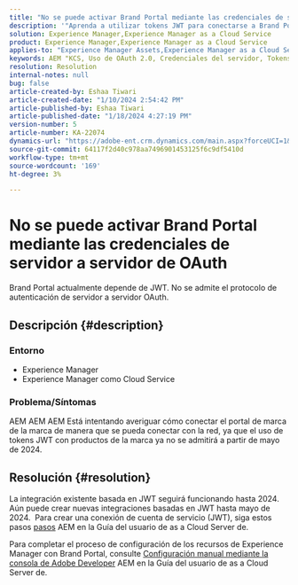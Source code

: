 ```yaml
---
title: "No se puede activar Brand Portal mediante las credenciales de servidor a servidor de OAuth"
description: '"Aprenda a utilizar tokens JWT para conectarse a Brand Portal, ya que OAuth Server-to-Server no es compatible".'
solution: Experience Manager,Experience Manager as a Cloud Service
product: Experience Manager,Experience Manager as a Cloud Service
applies-to: "Experience Manager Assets,Experience Manager as a Cloud Service,Experience Manager"
keywords: AEM "KCS, Uso de OAuth 2.0, Credenciales del servidor, Tokens JWT,, Brand Portal, Servidor a servidor"
resolution: Resolution
internal-notes: null
bug: false
article-created-by: Eshaa Tiwari
article-created-date: "1/10/2024 2:54:42 PM"
article-published-by: Eshaa Tiwari
article-published-date: "1/18/2024 4:27:19 PM"
version-number: 5
article-number: KA-22074
dynamics-url: "https://adobe-ent.crm.dynamics.com/main.aspx?forceUCI=1&pagetype=entityrecord&etn=knowledgearticle&id=90a76929-c8af-ee11-a569-6045bd006268"
source-git-commit: 64117f2d40c978aa7496901453125f6c9df5410d
workflow-type: tm+mt
source-wordcount: '169'
ht-degree: 3%

---
```


# No se puede activar Brand Portal mediante las credenciales de servidor a servidor de OAuth


Brand Portal actualmente depende de JWT. No se admite el protocolo de autenticación de servidor a servidor OAuth.

## Descripción {#description}


### <b>Entorno </b>

- Experience Manager
- Experience Manager como Cloud Service


### <b>Problema/Síntomas</b>

AEM AEM AEM Está intentando averiguar cómo conectar el portal de marca de la marca de manera que se pueda conectar con la red, ya que el uso de tokens JWT con productos de la marca ya no se admitirá a partir de mayo de 2024.






## Resolución {#resolution}




La integración existente basada en JWT seguirá funcionando hasta 2024. Aún puede crear nuevas integraciones basadas en JWT hasta mayo de 2024.  Para crear una conexión de cuenta de servicio (JWT), siga estos pasos [pasos](https://experienceleague.adobe.com/docs/experience-manager-cloud-service/content/assets/brand-portal/configure-aem-assets-with-brand-portal.html?lang=en#createnewintegration) AEM en la Guía del usuario de as a Cloud Server de.



Para completar el proceso de configuración de los recursos de Experience Manager con Brand Portal, consulte [Configuración manual mediante la consola de Adobe Developer](https://experienceleague.adobe.com/docs/experience-manager-cloud-service/content/assets/brand-portal/configure-aem-assets-with-brand-portal.html?lang=en#manual-configuration) AEM en la Guía del usuario de as a Cloud Server de.


